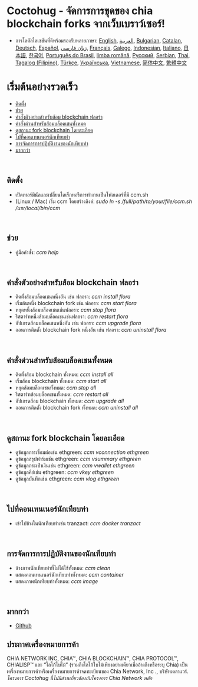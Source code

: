 # Coctohug - จัดการการขุดของ chia blockchain forks จากเว็บเบราว์เซอร์!
- การโลคัลไลเซชันที่ดีพร้อมรองรับหลายภาษา: [English](./ccm_en.md), [العربية](./ccm_ar.md), [Bulgarian](./ccm_bg.md), [Catalan](./ccm_ca.md), [Deutsch](./ccm_de.md), [Español](./ccm_es.md), [زبان فارسی](./ccm_fa.md), [Français](./ccm_fr.md), [Galego](./ccm_gl.md), [Indonesian](./ccm_id.md), [Italiano](./ccm_it.md), [日本語](./ccm_ja.md), [한국어](./ccm_ko.md), [Português do Brasil](./ccm_pt.md), [limba română](./ccm_ro.md), [Русский](./ccm_ru.md), [Serbian](./ccm_sr.md), [Thai](./ccm_th.md), [Tagalog (Filipino)](./ccm_tl.md), [Türkçe](./ccm_tr.md), [Українська](./ccm_uk.md), [Vietnamese](./ccm_vi.md), [简体中文](./ccm_zh-CN.md), [繁體中文](./ccm_zh-TW.md)


# เริ่มต้นอย่างรวดเร็ว
  - [ติดตั้ง](#ccm-setup)
  - [ช่วย](#ccm-help)
  - [คำสั่งตัวอย่างสำหรับส้อม blockchain ฟลอร่า](#ccm-sample)
  - [คำสั่งด่วนสำหรับส้อมบล็อคเชนทั้งหมด](#ccm-all)
  - [ดูสถานะ fork blockchain โดยละเอียด](#ccm-view)
  - [ไปที่คอนเทนเนอร์นักเทียบท่า](#ccm-docker)
  - [การจัดการการปฏิบัติงานของนักเทียบท่า](#ccm-docker-manage)
  - [มากกว่า](#ccm-more)
  

<p id="ccm-setup">&nbsp;</p>

## ติดตั้ง
- เปิดเทอร์มินัลและเปลี่ยนไดเร็กทอรีการทำงานเป็นโฟลเดอร์ที่มี ccm.sh
- (Linux / Mac) เริ่ม ccm โดยสร้างลิงค์: <i>sudo ln -s /full/path/to/your/file/ccm.sh /usr/local/bin/ccm</i>


<p id="ccm-help">&nbsp;</p>

## ช่วย
- คู่มือคำสั่ง: <i>ccm help</i>


<p id="ccm-sample">&nbsp;</p>

## คำสั่งตัวอย่างสำหรับส้อม blockchain ฟลอร่า
- ติดตั้งส้อมบล็อคเชนหนึ่งอัน เช่น ฟลอรา: <i>ccm install flora</i>
- เริ่มต้นหนึ่ง blockchain fork เช่น ฟลอรา: <i>ccm start flora</i>
- หยุดหนึ่งส้อมบล็อคเชนเช่นฟลอรา: <i>ccm stop flora</i>
- รีสตาร์ทหนึ่งส้อมบล็อคเชนเช่นฟลอรา: <i>ccm restart flora</i>
- อัปเกรดส้อมบล็อคเชนหนึ่งอัน เช่น ฟลอรา: <i>ccm upgrade flora</i>
- ถอนการติดตั้ง blockchain fork หนึ่งอัน เช่น ฟลอรา: <i>ccm uninstall flora</i>


<p id="ccm-all">&nbsp;</p>

## คำสั่งด่วนสำหรับส้อมบล็อคเชนทั้งหมด
- ติดตั้งส้อม blockchain ทั้งหมด: <i>ccm install all</i>
- เริ่มส้อม blockchain ทั้งหมด: <i>ccm start all</i>
- หยุดส้อมบล็อคเชนทั้งหมด: <i>ccm stop all</i>
- รีสตาร์ทส้อมบล็อคเชนทั้งหมด: <i>ccm restart all</i>
- อัปเกรดส้อม blockchain ทั้งหมด: <i>ccm upgrade all</i>
- ถอนการติดตั้ง blockchain fork ทั้งหมด: <i>ccm uninstall all</i>


<p id="ccm-view">&nbsp;</p>

## ดูสถานะ fork blockchain โดยละเอียด
- ดูข้อมูลการเชื่อมต่อเช่น ethgreen: <i>ccm vconnection ethgreen</i>
- ดูข้อมูลสรุปฟาร์มเช่น ethgreen: <i>ccm vsummary ethgreen</i>
- ดูข้อมูลกระเป๋าเงินเช่น ethgreen: <i>ccm vwallet ethgreen</i>
- ดูข้อมูลคีย์เช่น ethgreen: <i>ccm vkey ethgreen</i>
- ดูข้อมูลบันทึกเช่น ethgreen: <i>ccm vlog ethgreen</i>


<p id="ccm-docker">&nbsp;</p>

## ไปที่คอนเทนเนอร์นักเทียบท่า
- เข้าไปข้างในนักเทียบท่าเช่น tranzact: <i>ccm docker tranzact</i>


<p id="ccm-docker-manage">&nbsp;</p>

## การจัดการการปฏิบัติงานของนักเทียบท่า
- ล้างภาพนักเทียบท่าที่ไม่ได้ใช้ทั้งหมด: <i>ccm clean</i>
- แสดงคอนเทนเนอร์นักเทียบท่าทั้งหมด: <i>ccm container</i>
- แสดงภาพนักเทียบท่าทั้งหมด: <i>ccm image</i>


<p id="ccm-more">&nbsp;</p>

## มากกว่า
- [Github](https://github.com/raingggg/coctohug-manager)

## ประกาศเครื่องหมายการค้า
CHIA NETWORK INC, CHIA™, CHIA BLOCKCHAIN™, CHIA PROTOCOL™, CHIALISP™ และ “โลโก้ใบไม้” (รวมถึงโลโก้ใบไม้เพียงอย่างเดียวเมื่ออ้างถึงหรือระบุ Chia) เป็นเครื่องหมายการค้าหรือเครื่องหมายการค้าจดทะเบียนของ Chia Network, Inc ., บริษัทเดลาแวร์. *โครงการ Coctohug นี้ไม่มีส่วนเกี่ยวข้องกับโครงการ Chia Network หลัก*
 
 
 
 

